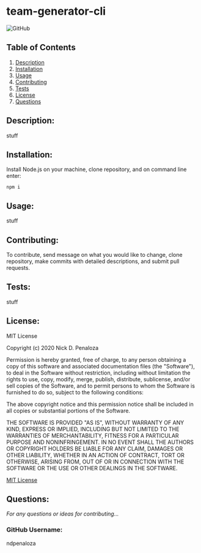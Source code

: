 # team-generator-cli

![GitHub](https://img.shields.io/badge/license-MIT-green)

## Table of Contents
  1.  [Description](#Description)
  2.  [Installation](#Installation)
  3.  [Usage](#Usage)
  4.  [Contributing](#Contributing)
  5.  [Tests](#Tests)
  6.  [License](#License)
  7.  [Questions](#Questions)

## Description: 
stuff

## Installation:
Install Node.js on your machine, clone repository, and on command line enter:
```
npm i
```

## Usage:
stuff

## Contributing:
To contribute, send message on what you would like to change, clone repository, make commits with detailed descriptions, and submit pull requests.

## Tests:
stuff

## License:

MIT License

Copyright (c) 2020 Nick D. Penaloza

Permission is hereby granted, free of charge, to any person obtaining a copy of this software and associated documentation files (the "Software"), to deal in the Software without restriction, including without limitation the rights to use, copy, modify, merge, publish, distribute, sublicense, and/or sell copies of the Software, and to permit persons to whom the Software is furnished to do so, subject to the following conditions:

The above copyright notice and this permission notice shall be included in all copies or substantial portions of the Software.

THE SOFTWARE IS PROVIDED "AS IS", WITHOUT WARRANTY OF ANY KIND, EXPRESS OR IMPLIED, INCLUDING BUT NOT LIMITED TO THE WARRANTIES OF MERCHANTABILITY, FITNESS FOR A PARTICULAR PURPOSE AND NONINFRINGEMENT. IN NO EVENT SHALL THE AUTHORS OR COPYRIGHT HOLDERS BE LIABLE FOR ANY CLAIM, DAMAGES OR OTHER LIABILITY, WHETHER IN AN ACTION OF CONTRACT, TORT OR OTHERWISE, ARISING FROM, OUT OF OR IN CONNECTION WITH THE SOFTWARE OR THE USE OR OTHER DEALINGS IN THE SOFTWARE.

[MIT License](https://opensource.org/licenses/MIT)

## Questions:
*For any questions or ideas for contributing...*
### GitHub Username:
ndpenaloza
